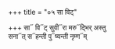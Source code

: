 +++
title = "०५ सा विट्"

+++
सा᳓ वि᳓ट् सुवी᳓रा मरु᳓द्भिर् अस्तु  
सना᳓त् स᳓हन्ती पु᳓ष्यन्ती नृम्ण᳓म्